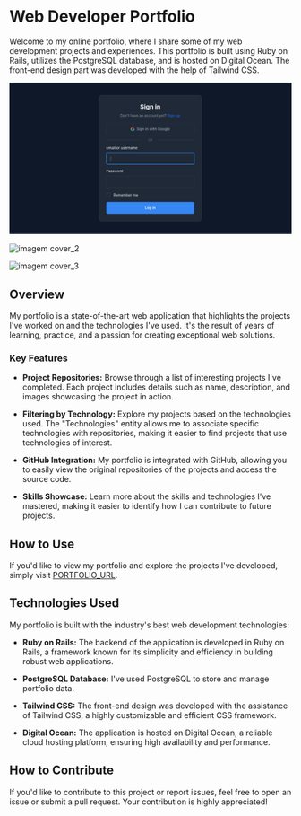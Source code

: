 # Web Developer Portfolio

Welcome to my online portfolio, where I share some of my web development projects and experiences. This portfolio is built using Ruby on Rails, utilizes the PostgreSQL database, and is hosted on Digital Ocean. The front-end design part was developed with the help of Tailwind CSS.

![imagem cover](https://raw.githubusercontent.com/LordGordinho/jwt-plus-oauth-authentication/master/app/assets/images/image_cover.png)

![imagem cover_2](https://raw.githubusercontent.com/LordGordinho/jwt-plus-oauth-authentication/master/app/assets/images/image_cover_2.png)

![imagem cover_3](https://raw.githubusercontent.com/LordGordinho/jwt-plus-oauth-authentication/master/app/assets/images/image_cover_3.png)

## Overview

My portfolio is a state-of-the-art web application that highlights the projects I've worked on and the technologies I've used. It's the result of years of learning, practice, and a passion for creating exceptional web solutions.

### Key Features

- **Project Repositories:** Browse through a list of interesting projects I've completed. Each project includes details such as name, description, and images showcasing the project in action.

- **Filtering by Technology:** Explore my projects based on the technologies used. The "Technologies" entity allows me to associate specific technologies with repositories, making it easier to find projects that use technologies of interest.

- **GitHub Integration:** My portfolio is integrated with GitHub, allowing you to easily view the original repositories of the projects and access the source code.

- **Skills Showcase:** Learn more about the skills and technologies I've mastered, making it easier to identify how I can contribute to future projects.

## How to Use

If you'd like to view my portfolio and explore the projects I've developed, simply visit [PORTFOLIO_URL](PORTFOLIO_URL).

## Technologies Used

My portfolio is built with the industry's best web development technologies:

- **Ruby on Rails:** The backend of the application is developed in Ruby on Rails, a framework known for its simplicity and efficiency in building robust web applications.

- **PostgreSQL Database:** I've used PostgreSQL to store and manage portfolio data.

- **Tailwind CSS:** The front-end design was developed with the assistance of Tailwind CSS, a highly customizable and efficient CSS framework.

- **Digital Ocean:** The application is hosted on Digital Ocean, a reliable cloud hosting platform, ensuring high availability and performance.

## How to Contribute

If you'd like to contribute to this project or report issues, feel free to open an issue or submit a pull request. Your contribution is highly appreciated!
